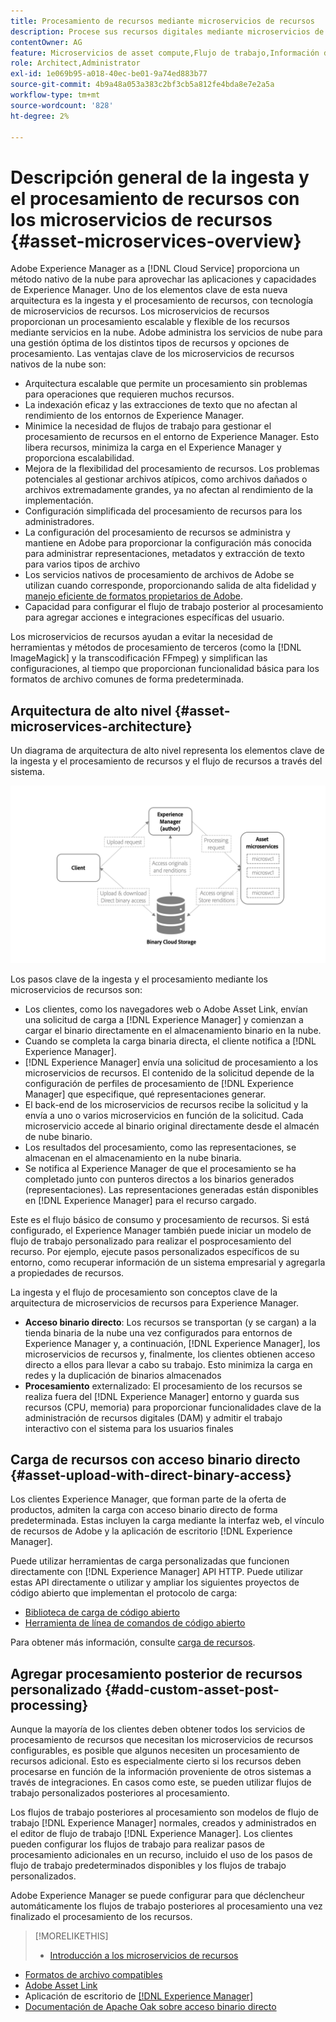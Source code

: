 ```yaml
---
title: Procesamiento de recursos mediante microservicios de recursos
description: Procese sus recursos digitales mediante microservicios de procesamiento de recursos escalables y nativos de la nube.
contentOwner: AG
feature: Microservicios de asset compute,Flujo de trabajo,Información de versión,Procesamiento de recursos
role: Architect,Administrator
exl-id: 1e069b95-a018-40ec-be01-9a74ed883b77
source-git-commit: 4b9a48a053a383c2bf3cb5a812fe4bda8e7e2a5a
workflow-type: tm+mt
source-wordcount: '828'
ht-degree: 2%

---
```


# Descripción general de la ingesta y el procesamiento de recursos con los microservicios de recursos {#asset-microservices-overview}

Adobe Experience Manager as a [!DNL Cloud Service] proporciona un método nativo de la nube para aprovechar las aplicaciones y capacidades de Experience Manager. Uno de los elementos clave de esta nueva arquitectura es la ingesta y el procesamiento de recursos, con tecnología de microservicios de recursos. Los microservicios de recursos proporcionan un procesamiento escalable y flexible de los recursos mediante servicios en la nube. Adobe administra los servicios de nube para una gestión óptima de los distintos tipos de recursos y opciones de procesamiento. Las ventajas clave de los microservicios de recursos nativos de la nube son:

* Arquitectura escalable que permite un procesamiento sin problemas para operaciones que requieren muchos recursos.
* La indexación eficaz y las extracciones de texto que no afectan al rendimiento de los entornos de Experience Manager.
* Minimice la necesidad de flujos de trabajo para gestionar el procesamiento de recursos en el entorno de Experience Manager. Esto libera recursos, minimiza la carga en el Experience Manager y proporciona escalabilidad.
* Mejora de la flexibilidad del procesamiento de recursos. Los problemas potenciales al gestionar archivos atípicos, como archivos dañados o archivos extremadamente grandes, ya no afectan al rendimiento de la implementación.
* Configuración simplificada del procesamiento de recursos para los administradores.
* La configuración del procesamiento de recursos se administra y mantiene en Adobe para proporcionar la configuración más conocida para administrar representaciones, metadatos y extracción de texto para varios tipos de archivo
* Los servicios nativos de procesamiento de archivos de Adobe se utilizan cuando corresponde, proporcionando salida de alta fidelidad y [manejo eficiente de formatos propietarios de Adobe](file-format-support.md).
* Capacidad para configurar el flujo de trabajo posterior al procesamiento para agregar acciones e integraciones específicas del usuario.

Los microservicios de recursos ayudan a evitar la necesidad de herramientas y métodos de procesamiento de terceros (como la [!DNL ImageMagick] y la transcodificación FFmpeg) y simplifican las configuraciones, al tiempo que proporcionan funcionalidad básica para los formatos de archivo comunes de forma predeterminada.

## Arquitectura de alto nivel {#asset-microservices-architecture}

Un diagrama de arquitectura de alto nivel representa los elementos clave de la ingesta y el procesamiento de recursos y el flujo de recursos a través del sistema.

<!-- Proposed DRAFT diagram for asset microservices overview - see section "Asset processing - high-level diagram" in the PPTX deck

https://adobe-my.sharepoint.com/personal/gklebus_adobe_com/_layouts/15/guestaccess.aspx?guestaccesstoken=jexDC5ZnepXSt6dTPciH66TzckS1BPEfdaZuSgHugL8%3D&docid=2_1ec37f0bd4cc74354b4f481cd420e07fc&rev=1&e=CdgElS
-->

![Ingesta y procesamiento de recursos con ](assets/asset-microservices-overview.png "microservicios de recursosIngesta y procesamiento de recursos con microservicios de recursos")

Los pasos clave de la ingesta y el procesamiento mediante los microservicios de recursos son:

* Los clientes, como los navegadores web o Adobe Asset Link, envían una solicitud de carga a [!DNL Experience Manager] y comienzan a cargar el binario directamente en el almacenamiento binario en la nube.
* Cuando se completa la carga binaria directa, el cliente notifica a [!DNL Experience Manager].
* [!DNL Experience Manager] envía una solicitud de procesamiento a los microservicios de recursos. El contenido de la solicitud depende de la configuración de perfiles de procesamiento de [!DNL Experience Manager] que especifique, qué representaciones generar.
* El back-end de los microservicios de recursos recibe la solicitud y la envía a uno o varios microservicios en función de la solicitud. Cada microservicio accede al binario original directamente desde el almacén de nube binario.
* Los resultados del procesamiento, como las representaciones, se almacenan en el almacenamiento en la nube binaria.
* Se notifica al Experience Manager de que el procesamiento se ha completado junto con punteros directos a los binarios generados (representaciones). Las representaciones generadas están disponibles en [!DNL Experience Manager] para el recurso cargado.

Este es el flujo básico de consumo y procesamiento de recursos. Si está configurado, el Experience Manager también puede iniciar un modelo de flujo de trabajo personalizado para realizar el posprocesamiento del recurso. Por ejemplo, ejecute pasos personalizados específicos de su entorno, como recuperar información de un sistema empresarial y agregarla a propiedades de recursos.

La ingesta y el flujo de procesamiento son conceptos clave de la arquitectura de microservicios de recursos para Experience Manager.

* **Acceso binario directo**: Los recursos se transportan (y se cargan) a la tienda binaria de la nube una vez configurados para entornos de Experience Manager y, a continuación,  [!DNL Experience Manager], los microservicios de recursos y, finalmente, los clientes obtienen acceso directo a ellos para llevar a cabo su trabajo. Esto minimiza la carga en redes y la duplicación de binarios almacenados
* **Procesamiento** externalizado: El procesamiento de los recursos se realiza fuera del  [!DNL Experience Manager] entorno y guarda sus recursos (CPU, memoria) para proporcionar funcionalidades clave de la administración de recursos digitales (DAM) y admitir el trabajo interactivo con el sistema para los usuarios finales

## Carga de recursos con acceso binario directo {#asset-upload-with-direct-binary-access}

Los clientes Experience Manager, que forman parte de la oferta de productos, admiten la carga con acceso binario directo de forma predeterminada. Estas incluyen la carga mediante la interfaz web, el vínculo de recursos de Adobe y la aplicación de escritorio [!DNL Experience Manager].

Puede utilizar herramientas de carga personalizadas que funcionen directamente con [!DNL Experience Manager] API HTTP. Puede utilizar estas API directamente o utilizar y ampliar los siguientes proyectos de código abierto que implementan el protocolo de carga:

* [Biblioteca de carga de código abierto](https://github.com/adobe/aem-upload)
* [Herramienta de línea de comandos de código abierto](https://github.com/adobe/aio-cli-plugin-aem)

Para obtener más información, consulte [carga de recursos](add-assets.md).

## Agregar procesamiento posterior de recursos personalizado {#add-custom-asset-post-processing}

Aunque la mayoría de los clientes deben obtener todos los servicios de procesamiento de recursos que necesitan los microservicios de recursos configurables, es posible que algunos necesiten un procesamiento de recursos adicional. Esto es especialmente cierto si los recursos deben procesarse en función de la información proveniente de otros sistemas a través de integraciones. En casos como este, se pueden utilizar flujos de trabajo personalizados posteriores al procesamiento.

Los flujos de trabajo posteriores al procesamiento son modelos de flujo de trabajo [!DNL Experience Manager] normales, creados y administrados en el editor de flujo de trabajo [!DNL Experience Manager]. Los clientes pueden configurar los flujos de trabajo para realizar pasos de procesamiento adicionales en un recurso, incluido el uso de los pasos de flujo de trabajo predeterminados disponibles y los flujos de trabajo personalizados.

Adobe Experience Manager se puede configurar para que déclencheur automáticamente los flujos de trabajo posteriores al procesamiento una vez finalizado el procesamiento de los recursos.

<!-- TBD asgupta, Engg: Create some asset-microservices-data-flow-diagram.
-->

>[!MORELIKETHIS]
>
>* [Introducción a los microservicios de recursos](asset-microservices-configure-and-use.md)
* [Formatos de archivo compatibles](file-format-support.md)
* [Adobe Asset Link](https://helpx.adobe.com/es/enterprise/using/adobe-asset-link.html)
* Aplicación de escritorio de [[!DNL Experience Manager]  ](https://experienceleague.adobe.com/docs/experience-manager-desktop-app/using/introduction.html)
* [Documentación de Apache Oak sobre acceso binario directo](https://jackrabbit.apache.org/oak/docs/features/direct-binary-access.html)

